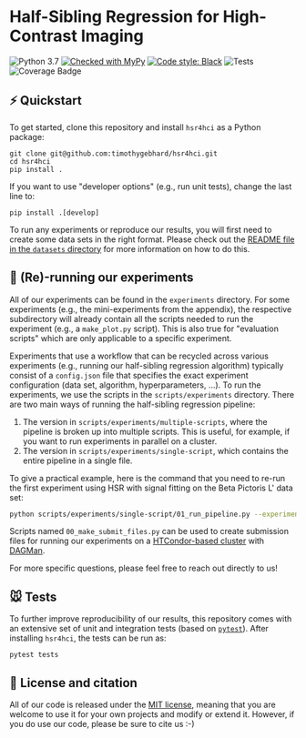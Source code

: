 # Half-Sibling Regression for High-Contrast Imaging

![Python 3.7](https://img.shields.io/badge/python-3.7-blue)
[![Checked with MyPy](https://img.shields.io/badge/mypy-checked-blue)](https://github.com/python/mypy)
[![Code style: Black](https://img.shields.io/badge/code%20style-black-000000.svg)](https://github.com/ambv/black)
![Tests](https://github.com/timothygebhard/hsr4hci/workflows/Tests/badge.svg?branch=master)
![Coverage Badge](https://img.shields.io/endpoint?url=https://gist.githubusercontent.com/timothygebhard/40d8bf48dcbaf33c99e8de35ad6161f2/raw/hsr4hci.json)


## ⚡ Quickstart

To get started, clone this repository and install `hsr4hci` as a Python package:

```
git clone git@github.com:timothygebhard/hsr4hci.git
cd hsr4hci
pip install .
```

If you want to use "developer options" (e.g., run unit tests), change the last line to:

```
pip install .[develop]
```

To run any experiments or reproduce our results, you will first need to create some data sets in the right format.
Please check out the [README file in the `datasets` directory](https://github.com/timothygebhard/hsr4hci/tree/master/datasets) for more information on how to do this.


## 🧪 (Re)-running our experiments

All of our experiments can be found in the `experiments` directory.
For some experiments (e.g., the mini-experiments from the appendix), the respective subdirectory will already contain all the scripts needed to run the experiment (e.g., a `make_plot.py` script).
This is also true for "evaluation scripts" which are only applicable to a specific experiment.

Experiments that use a workflow that can be recycled across various experiments (e.g., running our half-sibling regression algorithm) typically consist of a `config.json` file that specifies the exact experiment configuration (data set, algorithm, hyperparameters, ...). 
To run the experiments, we use the scripts in the `scripts/experiments` directory.
There are two main ways of running the half-sibling regression pipeline:
1. The version in `scripts/experiments/multiple-scripts`, where the pipeline is broken up into multiple scripts. 
   This is useful, for example, if you want to run experiments in parallel on a cluster. 
2. The version in `scripts/experiments/single-script`, which contains the entire pipeline in a single file.

To give a practical example, here is the command that you need to re-run the first experiment using HSR with signal fitting on the Beta Pictoris L' data set:
```bash
python scripts/experiments/single-script/01_run_pipeline.py --experiment-dir experiments/01_first-results/signal_fitting/beta_pictoris__lp
```

Scripts named `00_make_submit_files.py` can be used to create submission files for running our experiments on a [HTCondor-based cluster](https://htcondor.org/) with [DAGMan](https://research.cs.wisc.edu/htcondor/dagman/dagman.html).

For more specific questions, please feel free to reach out directly to us!


## 🐭 Tests

To further improve reproducibility of our results, this repository comes with an extensive set of unit and integration tests (based on [`pytest`](https://pytest.org)). 
After installing `hsr4hci`, the tests can be run as:
```
pytest tests
```


## 📜 License and citation

All of our code is released under the [MIT license](https://github.com/timothygebhard/hsr4hci/blob/master/LICENSE), meaning that you are welcome to use it for your own projects and modify or extend it.
However, if you do use our code, please be sure to cite us :-)
